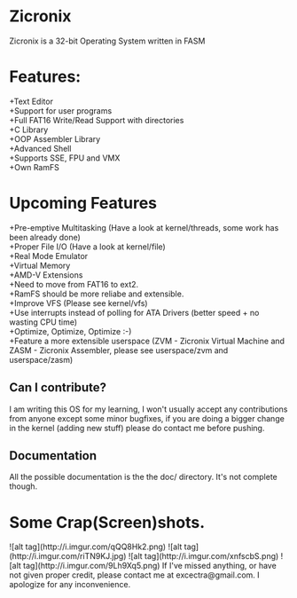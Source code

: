 Zicronix
========

Zicronix is a 32-bit Operating System written in FASM
<h1>Features:</h1>
  +Text Editor <br>
  +Support for user programs <br>
  +Full FAT16 Write/Read Support with directories <br>
  +C Library <br>
  +OOP Assembler Library <br>
  +Advanced Shell <br>
  +Supports SSE, FPU and VMX <br>
  +Own RamFS <br>
<h1> Upcoming Features </h1>
+Pre-emptive Multitasking (Have a look at kernel/threads, some work has been already done) <br>
+Proper File I/O (Have a look at kernel/file) <br>
+Real Mode Emulator <br>
+Virtual Memory <br>
+AMD-V Extensions <br>
+Need to move from FAT16 to ext2. <br>
+RamFS should be more reliabe and extensible. <br>
+Improve VFS (Please see kernel/vfs) <br>
+Use interrupts instead of polling for ATA Drivers (better speed + no wasting CPU time) <br>
+Optimize, Optimize, Optimize :-) <br>
+Feature a more extensible userspace (ZVM - Zicronix Virtual Machine and ZASM - Zicronix Assembler, please see userspace/zvm and userspace/zasm)
<h2> Can I contribute? </h2>
I am writing this OS for my learning, I won't usually accept any contributions from anyone except some minor bugfixes, if you are doing a bigger change in the kernel (adding new stuff) please do contact me before pushing. <br>
<h2> Documentation </h2>
All the possible documentation is the the doc/ directory. It's not complete though.
<h1> Some Crap(Screen)shots. </h2>
![alt tag](http://i.imgur.com/qQQ8Hk2.png)
![alt tag](http://i.imgur.com/riTN9KJ.jpg)
![alt tag](http://i.imgur.com/xnfscbS.png)
![alt tag](http://i.imgur.com/9Lh9Xq5.png)
If I've missed anything, or have not given proper credit, please contact me at excectra@gmail.com. I apologize for any inconvenience.
